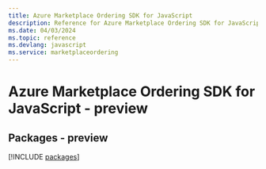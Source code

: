 ```yaml
---
title: Azure Marketplace Ordering SDK for JavaScript
description: Reference for Azure Marketplace Ordering SDK for JavaScript
ms.date: 04/03/2024
ms.topic: reference
ms.devlang: javascript
ms.service: marketplaceordering
---
```

# Azure Marketplace Ordering SDK for JavaScript - preview
## Packages - preview
[!INCLUDE [packages](marketplace-ordering-index.md)]